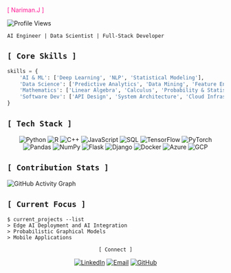<span style="color:#FF1493">[ Nariman.J ]</span>


![Profile Views](https://komarev.com/ghpvc/?username=snowholt&color=FF69B4&style=flat&label=Profile+Views)

```
AI Engineer | Data Scientist | Full-Stack Developer
```

## `[ Core Skills ]`

```python
skills = {
    'AI & ML': ['Deep Learning', 'NLP', 'Statistical Modeling'],
    'Data Science': ['Predictive Analytics', 'Data Mining', 'Feature Engineering'],
    'Mathematics': ['Linear Algebra', 'Calculus', 'Probability & Statistics'],
    'Software Dev': ['API Design', 'System Architecture', 'Cloud Infrastructure']
}
```

## `[ Tech Stack ]`

<div align="center">
  
  <!-- Languages -->
  <img src="https://img.shields.io/badge/Python-3776AB?style=for-the-badge&logo=python&logoColor=white" alt="Python"/>
  <img src="https://img.shields.io/badge/R-276DC3?style=for-the-badge&logo=r&logoColor=white" alt="R"/>
  <img src="https://img.shields.io/badge/C++-00599C?style=for-the-badge&logo=c%2B%2B&logoColor=white" alt="C++"/>
  <img src="https://img.shields.io/badge/JavaScript-F7DF1E?style=for-the-badge&logo=javascript&logoColor=black" alt="JavaScript"/>
  <img src="https://img.shields.io/badge/SQL-4479A1?style=for-the-badge&logo=mysql&logoColor=white" alt="SQL"/>
  
  <!-- AI/ML -->
  <img src="https://img.shields.io/badge/TensorFlow-FF6F00?style=for-the-badge&logo=tensorflow&logoColor=white" alt="TensorFlow"/>
  <img src="https://img.shields.io/badge/PyTorch-EE4C2C?style=for-the-badge&logo=pytorch&logoColor=white" alt="PyTorch"/>
  <img src="https://img.shields.io/badge/Pandas-150458?style=for-the-badge&logo=pandas&logoColor=white" alt="Pandas"/>
  <img src="https://img.shields.io/badge/NumPy-013243?style=for-the-badge&logo=numpy&logoColor=white" alt="NumPy"/>
  
  <!-- Frameworks & Tools -->
  <img src="https://img.shields.io/badge/Flask-000000?style=for-the-badge&logo=flask&logoColor=white" alt="Flask"/>
  <img src="https://img.shields.io/badge/Django-092E20?style=for-the-badge&logo=django&logoColor=white" alt="Django"/>
  <img src="https://img.shields.io/badge/Docker-2496ED?style=for-the-badge&logo=docker&logoColor=white" alt="Docker"/>
  <img src="https://img.shields.io/badge/Azure-0089D6?style=for-the-badge&logo=microsoft-azure&logoColor=white" alt="Azure"/>
  <img src="https://img.shields.io/badge/GCP-4285F4?style=for-the-badge&logo=google-cloud&logoColor=white" alt="GCP"/>
  
</div>

## `[ Contribution Stats ]`
![GitHub Activity Graph](https://github-profile-summary-cards.vercel.app/api/cards/profile-details?username=snowholt&theme=rose_pine)


## `[ Current Focus ]`
```shell
$ current_projects --list
> Edge AI Deployment and AI Integration
> Probabilistic Graphical Models
> Mobile Applications
```

<div align="center">
  
```
[ Connect ]
```
  
[![LinkedIn](https://img.shields.io/badge/LinkedIn-0077B5?style=for-the-badge&logo=linkedin&logoColor=white)](https://www.linkedin.com/in/narimanjafari/)
[![Email](https://img.shields.io/badge/Email-D14836?style=for-the-badge&logo=gmail&logoColor=white)](mailto:jafari.nariman@gmail.com)
[![GitHub](https://img.shields.io/badge/GitHub-FF69B4?style=for-the-badge&logo=github&logoColor=white)](https://github.com/snowholt)
  
</div>
